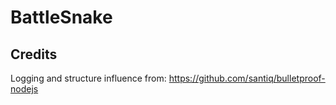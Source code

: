 # BattleSnake


## Credits
Logging and structure influence from: https://github.com/santiq/bulletproof-nodejs